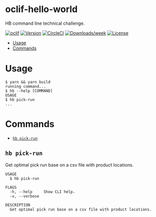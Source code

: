 oclif-hello-world
=================

HB command line technical challenge. 

[![oclif](https://img.shields.io/badge/cli-oclif-brightgreen.svg)](https://oclif.io)
[![Version](https://img.shields.io/npm/v/oclif-hello-world.svg)](https://npmjs.org/package/oclif-hello-world)
[![CircleCI](https://circleci.com/gh/oclif/hello-world/tree/main.svg?style=shield)](https://circleci.com/gh/oclif/hello-world/tree/main)
[![Downloads/week](https://img.shields.io/npm/dw/oclif-hello-world.svg)](https://npmjs.org/package/oclif-hello-world)
[![License](https://img.shields.io/npm/l/oclif-hello-world.svg)](https://github.com/oclif/hello-world/blob/main/package.json)

<!-- toc -->
* [Usage](#usage)
* [Commands](#commands)
<!-- tocstop -->
# Usage
<!-- usage -->
```sh-session
$ yarn && yarn build
running command...
$ hb --help [COMMAND]
USAGE
$ hb pick-run
...
```
<!-- usagestop -->
# Commands
<!-- commands -->
* [`hb pick-run`](#hb-plugins-update)

## `hb pick-run`

Get optimal pick run base on a csv file with product locations.

```
USAGE
  $ hb pick-run

FLAGS
  -h, --help     Show CLI help.
  -v, --verbose

DESCRIPTION
  Get optimal pick run base on a csv file with product locations.
```
<!-- commandsstop -->
